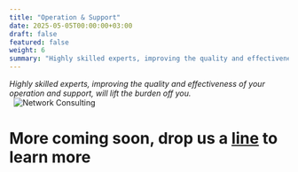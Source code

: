 ```yaml
---
title: "Operation & Support"
date: 2025-05-05T00:00:00+03:00
draft: false
featured: false
weight: 6
summary: "Highly skilled experts, improving the quality and effectiveness of your operation and support, will lift the burden off you."
---
```


_Highly skilled experts, improving the quality and effectiveness of your operation and support, will lift the burden off you._
\
&nbsp;
![Network Consulting](/images/illustrations/operations.svg)
# More coming soon, drop us a [line](mailto:info@byewise.me) to learn more 